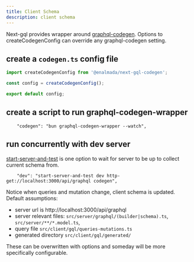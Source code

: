 ```yaml
---
title: Client Schema
description: client schema
---
```


Next-gql provides wrapper around [graphql-codegen](https://the-guild.dev/graphql/codegen).
Options to createCodegenConfig can override any graphql-codegen setting.

## create a `codegen.ts` config file
```ts
import createCodegenConfig from '@enalmada/next-gql-codegen';

const config = createCodegenConfig();

export default config;
```
## create a script to run graphql-codegen-wrapper
```
    "codegen": "bun graphql-codegen-wrapper --watch",
```

## run concurrently with dev server
   [start-server-and-test](https://www.npmjs.com/package/start-server-and-test) is one option to wait for server to be up
   to collect current schema from.
```
    "dev": "start-server-and-test dev http-get://localhost:3000/api/graphql codegen",
```

Notice when queries and mutation change, client schema is updated.
Default assumptions:
* server url is http://localhost:3000/api/graphql
* server relevant files: `src/server/graphql/(builder|schema).ts`, `src/server/**/*.model.ts`,
* query file `src/client/gql/queries-mutations.ts`
* generated directory `src/client/gql/generated/`

These can be overwritten with options and someday will be more specifically configurable.